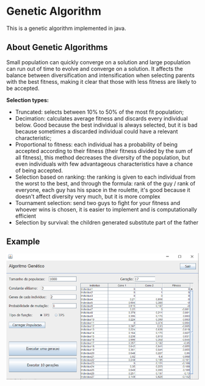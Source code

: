 # Genetic Algorithm

This is a genetic algorithm implemented in java.


About Genetic Algorithms
------------------------

Small population can quickly converge on a solution and large population can run out of time to evolve and converge on a solution.
It affects the balance between diversification and intensification when selecting parents with the best fitness, making it clear that those with less fitness are likely to be accepted.

<b>Selection types:</b>
* Truncated: selects between 10% to 50% of the most fit population;
* Decimation: calculates average fitness and discards every individual below. Good because the best individual is always selected, but it is bad because sometimes a discarded individual could have a relevant characteristic;
* Proportional to fitness: each individual has a probability of being accepted according to their fitness (their fitness divided by the sum of all fitness), this method decreases the diversity of the population, but even individuals with few advantageous characteristics have a chance of being accepted.
* Selection based on ranking: the ranking is given to each individual from the worst to the best, and through the formula: rank of the guy / rank of everyone, each guy has his space in the roulette, it's good because it doesn't affect diversity very much, but it is more complex
* Tournament selection: send two guys to fight for your fitness and whoever wins is chosen, it is easier to implement and is computationally efficient
* Selection by survival: the children generated substitute part of the father

Example
--------


![GitHub Logo](/software.png)
